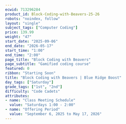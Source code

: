 ```yaml
---
ecwid: 713296284
product_id: Block-Coding-with-Beavers-25-26
robots: "noindex, follow"
layout: "single"
subject_tags: ["Computer Coding"]
price: 139.99
weight: "47"
start_date: "2025-09-06"
end_date: "2026-05-17"
start_time: "1:00"
end_time: "2:00"
page_title: "Block Coding with Beavers"
page_subtitle: "Gamified coding course"
featured: 0
ribbon: "Starting Soon"
title: "Block Coding with Beavers | Blue Ridge Boost"
day_tags: ["Saturday"]
grade_tags: ["1st", "2nd"]
difficulty: "Code Cadets"
attributes:
- name: "Class Meeting Schedule"
  value: "Saturdays 1:00 - 2:00"
- name: "Offering Period"
  value: "September 6, 2025 to May 17, 2026"
---
```

